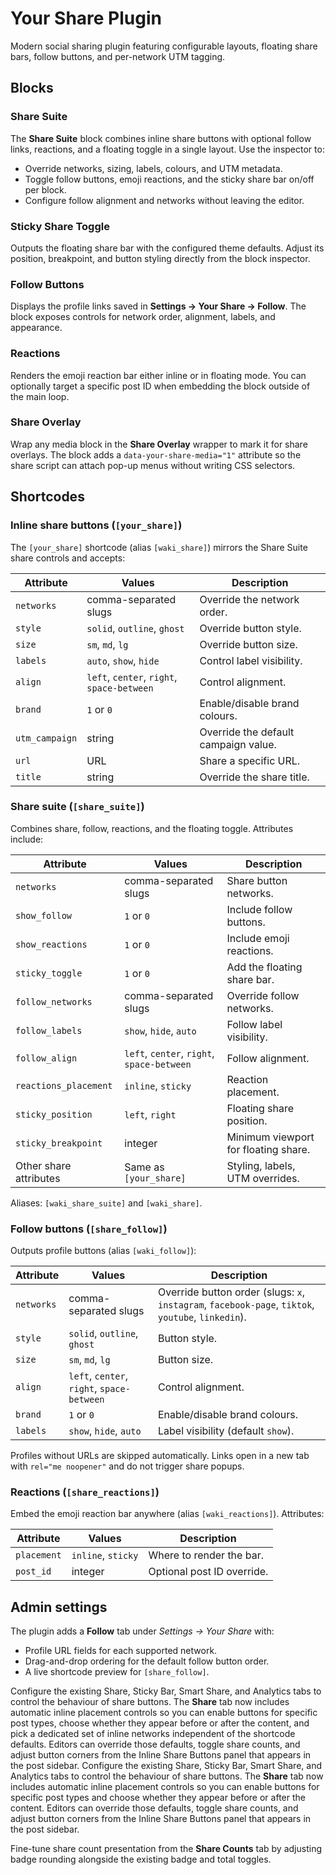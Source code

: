 # Your Share Plugin

Modern social sharing plugin featuring configurable layouts, floating share bars, follow buttons, and per-network UTM tagging.

## Blocks

### Share Suite

The **Share Suite** block combines inline share buttons with optional follow links, reactions, and a floating toggle in a single layout. Use the inspector to:

- Override networks, sizing, labels, colours, and UTM metadata.
- Toggle follow buttons, emoji reactions, and the sticky share bar on/off per block.
- Configure follow alignment and networks without leaving the editor.

### Sticky Share Toggle

Outputs the floating share bar with the configured theme defaults. Adjust its position, breakpoint, and button styling directly from the block inspector.

### Follow Buttons

Displays the profile links saved in **Settings → Your Share → Follow**. The block exposes controls for network order, alignment, labels, and appearance.

### Reactions

Renders the emoji reaction bar either inline or in floating mode. You can optionally target a specific post ID when embedding the block outside of the main loop.

### Share Overlay

Wrap any media block in the **Share Overlay** wrapper to mark it for share overlays. The block adds a `data-your-share-media="1"` attribute so the share script can attach pop-up menus without writing CSS selectors.

## Shortcodes

### Inline share buttons (`[your_share]`)

The `[your_share]` shortcode (alias `[waki_share]`) mirrors the Share Suite share controls and accepts:

| Attribute | Values | Description |
| --- | --- | --- |
| `networks` | comma-separated slugs | Override the network order. |
| `style` | `solid`, `outline`, `ghost` | Override button style. |
| `size` | `sm`, `md`, `lg` | Override button size. |
| `labels` | `auto`, `show`, `hide` | Control label visibility. |
| `align` | `left`, `center`, `right`, `space-between` | Control alignment. |
| `brand` | `1` or `0` | Enable/disable brand colours. |
| `utm_campaign` | string | Override the default campaign value. |
| `url` | URL | Share a specific URL. |
| `title` | string | Override the share title. |

### Share suite (`[share_suite]`)

Combines share, follow, reactions, and the floating toggle. Attributes include:

| Attribute | Values | Description |
| --- | --- | --- |
| `networks` | comma-separated slugs | Share button networks. |
| `show_follow` | `1` or `0` | Include follow buttons. |
| `show_reactions` | `1` or `0` | Include emoji reactions. |
| `sticky_toggle` | `1` or `0` | Add the floating share bar. |
| `follow_networks` | comma-separated slugs | Override follow networks. |
| `follow_labels` | `show`, `hide`, `auto` | Follow label visibility. |
| `follow_align` | `left`, `center`, `right`, `space-between` | Follow alignment. |
| `reactions_placement` | `inline`, `sticky` | Reaction placement. |
| `sticky_position` | `left`, `right` | Floating share position. |
| `sticky_breakpoint` | integer | Minimum viewport for floating share. |
| Other share attributes | Same as `[your_share]` | Styling, labels, UTM overrides. |

Aliases: `[waki_share_suite]` and `[waki_share]`.

### Follow buttons (`[share_follow]`)

Outputs profile buttons (alias `[waki_follow]`):

| Attribute | Values | Description |
| --- | --- | --- |
| `networks` | comma-separated slugs | Override button order (slugs: `x`, `instagram`, `facebook-page`, `tiktok`, `youtube`, `linkedin`). |
| `style` | `solid`, `outline`, `ghost` | Button style. |
| `size` | `sm`, `md`, `lg` | Button size. |
| `align` | `left`, `center`, `right`, `space-between` | Control alignment. |
| `brand` | `1` or `0` | Enable/disable brand colours. |
| `labels` | `show`, `hide`, `auto` | Label visibility (default `show`). |

Profiles without URLs are skipped automatically. Links open in a new tab with `rel="me noopener"` and do not trigger share popups.

### Reactions (`[share_reactions]`)

Embed the emoji reaction bar anywhere (alias `[waki_reactions]`). Attributes:

| Attribute | Values | Description |
| --- | --- | --- |
| `placement` | `inline`, `sticky` | Where to render the bar. |
| `post_id` | integer | Optional post ID override. |

## Admin settings

The plugin adds a **Follow** tab under *Settings → Your Share* with:

- Profile URL fields for each supported network.
- Drag-and-drop ordering for the default follow button order.
- A live shortcode preview for `[share_follow]`.

Configure the existing Share, Sticky Bar, Smart Share, and Analytics tabs to control the behaviour of share buttons. The **Share** tab now includes automatic inline placement controls so you can enable buttons for specific post types, choose whether they appear before or after the content, and pick a dedicated set of inline networks independent of the shortcode defaults. Editors can override those defaults, toggle share counts, and adjust button corners from the Inline Share Buttons panel that appears in the post sidebar.
Configure the existing Share, Sticky Bar, Smart Share, and Analytics tabs to control the behaviour of share buttons. The **Share** tab now includes automatic inline placement controls so you can enable buttons for specific post types and choose whether they appear before or after the content. Editors can override those defaults, toggle share counts, and adjust button corners from the Inline Share Buttons panel that appears in the post sidebar.

Fine-tune share count presentation from the **Share Counts** tab by adjusting badge rounding alongside the existing badge and total toggles.
